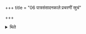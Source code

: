 +++
title = "06 पात्रसंसादनकाले प्रचरणीं स्रुचं"

+++

<details><summary>थिते</summary>

पात्रसंसादनकाले प्रचरणीं स्रुचं सप्तमीं प्रयुनक्ति ६
</details>
